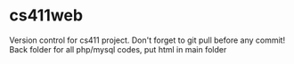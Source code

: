 # cs411web

Version control for cs411 project.
Don't forget to git pull before any commit!
Back folder for all php/mysql codes,
put html in main folder

